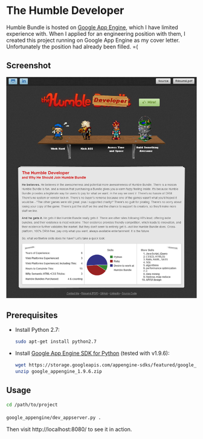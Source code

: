 # The Humble Developer

Humble Bundle is hosted on [Google App Engine][gae], which I have
limited experience with.  When I applied for an engineering position
with them, I created this project running on Google App Engine as my
cover letter.  Unfortunately the position had already been filled. =(

[gae]: https://developers.google.com/appengine/


## Screenshot

![screenshot](screenshots/full.png)


## Prerequisites

* Install Python 2.7:

  ```bash
  sudo apt-get install python2.7
  ```

* Install [Google App Engine SDK for Python][sdk] (tested with v1.9.6):

  ```bash
  wget https://storage.googleapis.com/appengine-sdks/featured/google_appengine_1.9.6.zip
  unzip google_appengine_1.9.6.zip
  ```

[sdk]: https://developers.google.com/appengine/downloads#Google_App_Engine_SDK_for_Python


## Usage

```bash
cd /path/to/project

google_appengine/dev_appserver.py .
```

Then visit http://localhost:8080/ to see it in action.
